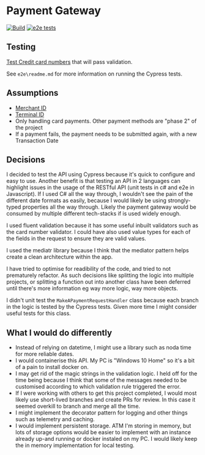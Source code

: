 # Payment Gateway
[![Build](https://github.com/eloisetaylor5693/payment-gateway/actions/workflows/build.yml/badge.svg)](https://github.com/eloisetaylor5693/payment-gateway/actions/workflows/build.yml) [![e2e tests](https://github.com/eloisetaylor5693/payment-gateway/actions/workflows/run-e2e-tests.yml/badge.svg)](https://github.com/eloisetaylor5693/payment-gateway/actions/workflows/run-e2e-tests.yml)

## Testing
[Test Credit card numbers](https://www.paypalobjects.com/en_AU/vhelp/paypalmanager_help/credit_card_numbers.htm) that will pass validation.

See `e2e\readme.md` for more information on running the Cypress tests.

## Assumptions

- [Merchant ID](https://tidalcommerce.com/learn/merchant-id-number)
- [Terminal ID](https://www.opayo.co.uk/support/28/36/terminal-id-s)
- Only handling card payments. Other payment methods are "phase 2" of the project
- If a payment fails, the payment needs to be submitted again, with a new Transaction Date

## Decisions

I decided to test the API using Cypress because it's quick to configure and easy to use.  Another benefit is that testing an API in 2 languages can highlight issues in the usage of the RESTful API (unit tests in c# and e2e in Javascript).  If I used C# all the way through, I wouldn't see the pain of the different date formats as easily, because I would likely be using strongly-typed properties all the way through. Likely the payment gateway would be consumed by multiple different tech-stacks if is used widely enough.   

I used fluent validation because it has some useful inbuilt validators such as the card number validator.  I could have also used value types for each of the fields in the request to ensure they are valid values.

I used the mediatr library because I think that the mediator pattern helps create a clean architecture within the app.

I have tried to optimise for readibility of the code, and tried to not prematurely refactor.  As such decisions like splitting the logic into multiple projects, or splitting a function out into another class have been deferred until there's more information eg way more logic, way more objects.     

I didn't unit test the `MakeAPaymentRequestHandler` class because each branch in the logic is tested by the Cypress tests.  Given more time I might consider useful tests for this class.      

## What I would do differently

- Instead of relying on datetime, I might use a library such as noda time for more reliable dates.      
- I would containerise this API.  My PC is "Windows 10 Home" so it's a bit of a pain to install docker on. 
- I may get rid of the magic strings in the validation logic.  I held off for the time being because I think that some of the messages needed to be customised according to which validation rule triggered the error.     
- If I were working with others to get this project completed, I would most likely use short-lived branches and create PRs for review.  In this case it seemed overkill to branch and merge all the time.     
- I might implement the decorator pattern for logging and other things such as telemetry and caching.       
- I would implement persistent storage.  ATM I'm storing in memory, but lots of storage options would be easier to implement with an instance already up-and running or docker instaled on my PC.  I would likely keep the in memory implementation for local testing.       